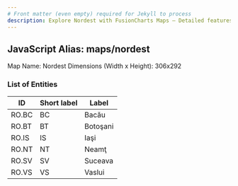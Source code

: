 ```yaml
---
# Front matter (even empty) required for Jekyll to process
description: Explore Nordest with FusionCharts Maps – Detailed features for seamless integration. Try now & enhance your data visualization today! 
---
```


## JavaScript Alias: maps/nordest

Map Name: Nordest
Dimensions (Width x Height): 306x292





### List of Entities

ID | Short label | Label
---|---|---|
RO.BC|BC|Bacău
RO.BT|BT|Botoşani
RO.IS|IS|Iaşi
RO.NT|NT|Neamţ
RO.SV|SV|Suceava
RO.VS|VS|Vaslui

